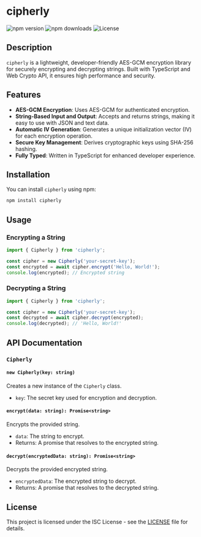 # cipherly

![npm version](https://img.shields.io/npm/v/cipherly)
![npm downloads](https://img.shields.io/npm/dm/cipherly)
![License](https://img.shields.io/npm/l/cipherly)

## Description

`cipherly` is a lightweight, developer-friendly AES-GCM encryption library for securely encrypting and decrypting strings. Built with TypeScript and Web Crypto API, it ensures high performance and security.

## Features

- **AES-GCM Encryption**: Uses AES-GCM for authenticated encryption.
- **String-Based Input and Output**: Accepts and returns strings, making it easy to use with JSON and text data.
- **Automatic IV Generation**: Generates a unique initialization vector (IV) for each encryption operation.
- **Secure Key Management**: Derives cryptographic keys using SHA-256 hashing.
- **Fully Typed**: Written in TypeScript for enhanced developer experience.

## Installation

You can install `cipherly` using npm:

```bash
npm install cipherly
````

## Usage

### Encrypting a String

```javascript
import { Cipherly } from 'cipherly';

const cipher = new Cipherly('your-secret-key');
const encrypted = await cipher.encrypt('Hello, World!');
console.log(encrypted); // Encrypted string
```

### Decrypting a String

```javascript
import { Cipherly } from 'cipherly';

const cipher = new Cipherly('your-secret-key');
const decrypted = await cipher.decrypt(encrypted);
console.log(decrypted); // 'Hello, World!'
```

## API Documentation

### `Cipherly`

#### `new Cipherly(key: string)`

Creates a new instance of the `Cipherly` class.

* `key`: The secret key used for encryption and decryption.

#### `encrypt(data: string): Promise<string>`

Encrypts the provided string.

* `data`: The string to encrypt.
* Returns: A promise that resolves to the encrypted string.

#### `decrypt(encryptedData: string): Promise<string>`

Decrypts the provided encrypted string.

* `encryptedData`: The encrypted string to decrypt.
* Returns: A promise that resolves to the decrypted string.

## License

This project is licensed under the ISC License - see the [LICENSE](LICENSE) file for details.

